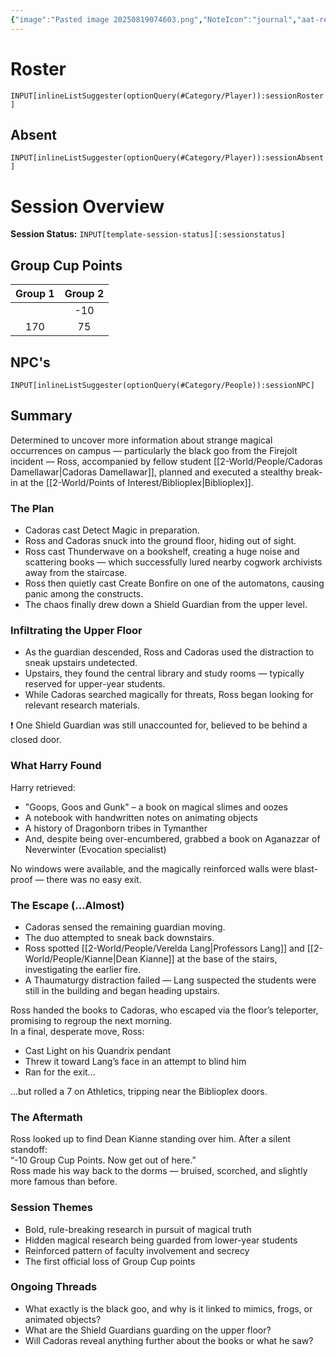```yaml
---
{"image":"Pasted image 20250819074603.png","NoteIcon":"journal","aat-render-enabled":true,"fc-category":["Async"],"fc-display-name":"Harry's Library Heist","sessionstatus":"Occurred","type":"Session Journal","sessionDate":"2025-07-31","players":1,"OneLiner":"Harry's Library Heist","timelines":["journal"],"tags":["journal","#Category/Journal"],"obsidianUIMode":"preview","sessionRoster":["[[1-Party/Group 2/Harry Blackstone.md|Harry Blackstone]]"],"sessionAbsent":null,"sessionNPC":["[[2-World/People/Cadoras Damellawar.md|Cadoras Damellawar]]","[[2-World/People/Verelda Lang.md|Verelda Lang]]","[[2-World/People/Kianne.md|Kianne]]"],"dg-publish":true,"dg-path":"Session Journals/2025-07-31 - Ross Async.md","permalink":"/session-journals/2025-07-31-ross-async/","dgPassFrontmatter":true,"updated":"2025-09-27T18:55:32.000+01:00"}
---
```



# Roster 



`INPUT[inlineListSuggester(optionQuery(#Category/Player)):sessionRoster]`
 

## Absent



`INPUT[inlineListSuggester(optionQuery(#Category/Player)):sessionAbsent]`
 

# Session Overview

**Session Status:** `INPUT[template-session-status][:sessionstatus]`

## Group Cup Points

| Group 1 | Group 2 |
| :-----: | :-----: |
|         |   -10   |
|   170   |   75    |

## NPC's

`INPUT[inlineListSuggester(optionQuery(#Category/People)):sessionNPC]`

## Summary
Determined to uncover more information about strange magical occurrences on campus — particularly the black goo from the Firejolt incident — Ross, accompanied by fellow student [[2-World/People/Cadoras Damellawar\|Cadoras Damellawar]], planned and executed a stealthy break-in at the [[2-World/Points of Interest/Biblioplex\|Biblioplex]].

### The Plan

* Cadoras cast Detect Magic in preparation.  
* Ross and Cadoras snuck into the ground floor, hiding out of sight.  
* Ross cast Thunderwave on a bookshelf, creating a huge noise and scattering books — which successfully lured nearby cogwork archivists away from the staircase.  
* Ross then quietly cast Create Bonfire on one of the automatons, causing panic among the constructs.  
* The chaos finally drew down a Shield Guardian from the upper level.

### Infiltrating the Upper Floor

* As the guardian descended, Ross and Cadoras used the distraction to sneak upstairs undetected.  
* Upstairs, they found the central library and study rooms — typically reserved for upper-year students.  
* While Cadoras searched magically for threats, Ross began looking for relevant research materials.

❗ One Shield Guardian was still unaccounted for, believed to be behind a closed door.

### What Harry Found

Harry retrieved:

* "Goops, Goos and Gunk" – a book on magical slimes and oozes  
* A notebook with handwritten notes on animating objects  
* A history of Dragonborn tribes in Tymanther  
* And, despite being over-encumbered, grabbed a book on Aganazzar of Neverwinter (Evocation specialist)

No windows were available, and the magically reinforced walls were blast-proof — there was no easy exit.

### The Escape (…Almost)

* Cadoras sensed the remaining guardian moving.  
* The duo attempted to sneak back downstairs.  
* Ross spotted [[2-World/People/Verelda Lang\|Professors Lang]] and [[2-World/People/Kianne\|Dean Kianne]] at the base of the stairs, investigating the earlier fire.  
* A Thaumaturgy distraction failed — Lang suspected the students were still in the building and began heading upstairs.

Ross handed the books to Cadoras, who escaped via the floor’s teleporter, promising to regroup the next morning.  
In a final, desperate move, Ross:

* Cast Light on his Quandrix pendant  
* Threw it toward Lang’s face in an attempt to blind him  
* Ran for the exit...

…but rolled a 7 on Athletics, tripping near the Biblioplex doors.

### The Aftermath

Ross looked up to find Dean Kianne standing over him. After a silent standoff:  
“-10 Group Cup Points. Now get out of here.”  
Ross made his way back to the dorms — bruised, scorched, and slightly more famous than before.

### Session Themes

* Bold, rule-breaking research in pursuit of magical truth  
* Hidden magical research being guarded from lower-year students  
* Reinforced pattern of faculty involvement and secrecy  
* The first official loss of Group Cup points

### Ongoing Threads

* What exactly is the black goo, and why is it linked to mimics, frogs, or animated objects?  
* What are the Shield Guardians guarding on the upper floor?  
* Will Cadoras reveal anything further about the books or what he saw?